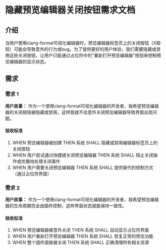 # 隐藏预览编辑器关闭按钮需求文档

## 介绍

当用户使用clang-format可视化编辑器时，预览编辑器标签页上的关闭按钮（X按钮）可能会导致意外的行为或bug。为了提供更好的用户体验，我们需要隐藏或禁用这些关闭按钮，让用户只能通过占位符中的"重新打开预览编辑器"按钮来控制预览编辑器的显示状态。

## 需求

### 需求 1

**用户故事：** 作为一个使用clang-format可视化编辑器的开发者，我希望预览编辑器的关闭按钮被隐藏或禁用，这样我就不会意外关闭预览编辑器导致界面出现问题。

#### 验收标准

1. WHEN 预览编辑器被创建 THEN 系统 SHALL 隐藏或禁用编辑器标签页上的关闭按钮
2. WHEN 用户尝试通过快捷键关闭预览编辑器 THEN 系统 SHALL 阻止关闭操作或优雅地处理关闭事件
3. WHEN 用户需要关闭预览编辑器 THEN 系统 SHALL 提供替代的控制方式（通过占位符界面）

### 需求 2

**用户故事：** 作为一个使用clang-format可视化编辑器的开发者，我希望预览编辑器的生命周期完全由插件控制，这样界面状态就能保持一致性。

#### 验收标准

1. WHEN 预览编辑器被意外关闭 THEN 系统 SHALL 自动显示占位符界面
2. WHEN 用户重新打开预览编辑器 THEN 系统 SHALL 恢复正常的预览功能
3. WHEN 整个插件面板被关闭 THEN 系统 SHALL 正确清理所有相关资源